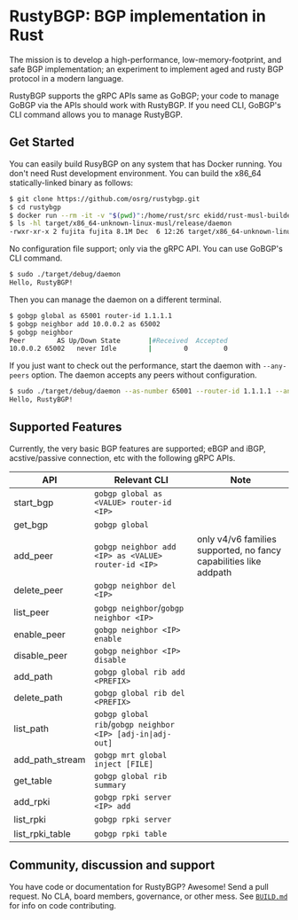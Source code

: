 # RustyBGP: BGP implementation in Rust

The mission is to develop a high-performance, low-memory-footprint, and safe BGP implementation; an experiment to implement aged and rusty BGP protocol in a modern language.

RustyBGP supports the gRPC APIs same as GoBGP; your code to manage GoBGP via the APIs should work with RustyBGP. If you need CLI, GoBGP's CLI command allows you to manage RustyBGP.

## Get Started

You can easily build RusyBGP on any system that has Docker running. You don't need Rust development environment. You can build the x86_64 statically-linked binary as follows:

```bash
$ git clone https://github.com/osrg/rustybgp.git
$ cd rustybgp
$ docker run --rm -it -v "$(pwd)":/home/rust/src ekidd/rust-musl-builder cargo build --release
$ ls -hl target/x86_64-unknown-linux-musl/release/daemon
-rwxr-xr-x 2 fujita fujita 8.1M Dec  6 12:26 target/x86_64-unknown-linux-musl/release/daemon
```

No configuration file support; only via the gRPC API. You can use GoBGP's CLI command.

```bash
$ sudo ./target/debug/daemon
Hello, RustyBGP!
```

Then you can manage the daemon on a different terminal.

```bash
$ gobgp global as 65001 router-id 1.1.1.1
$ gobgp neighbor add 10.0.0.2 as 65002
$ gobgp neighbor
Peer        AS Up/Down State       |#Received  Accepted
10.0.0.2 65002   never Idle        |        0         0
```

If you just want to check out the performance, start the daemon with `--any-peers` option. The daemon accepts any peers without configuration.

```bash
$ sudo ./target/debug/daemon --as-number 65001 --router-id 1.1.1.1 --any-peers
Hello, RustyBGP!
```

## Supported Features

Currently, the very basic BGP features are supported; eBGP and iBGP, acstive/passive connection, etc with the following gRPC APIs.

|API           |Relevant CLI                                           | Note        |
|--------------|-------------------------------------------------------|-------------|
|start_bgp|`gobgp global as <VALUE> router-id <IP>`||
|get_bgp|`gobgp global`||
|add_peer|`gobgp neighbor add <IP> as <VALUE> router-id <IP>`| only v4/v6 families supported, no fancy capabilities like addpath|
|delete_peer|`gobgp neighbor del <IP>`||
|list_peer|`gobgp neighbor`/`gobgp neighbor <IP>`||
|enable_peer|`gobgp neighbor <IP> enable`||
|disable_peer|`gobgp neighbor <IP> disable`||
|add_path|`gobgp global rib add <PREFIX>`||
|delete_path|`gobgp global rib del <PREFIX>`||
|list_path|`gobgp global rib`/`gobgp neighbor <IP> [adj-in\|adj-out]`||
|add_path_stream|`gobgp mrt global inject [FILE]`||
|get_table|`gobgp global rib summary`||
|add_rpki|`gobgp rpki server <IP> add`||
|list_rpki|`gobgp rpki server`||
|list_rpki_table|`gobgp rpki table`||

## Community, discussion and support

You have code or documentation for RustyBGP? Awesome! Send a pull request. No CLA, board members, governance, or other mess. See [`BUILD.md`](BUILD.md) for info on code contributing.
